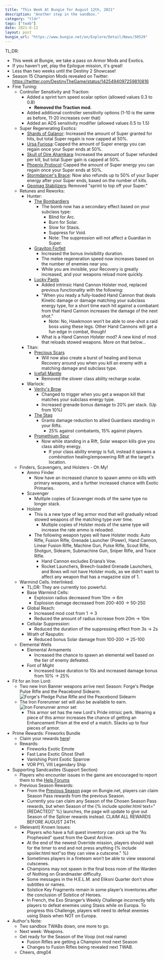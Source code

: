 ```yaml
---
title: "This Week At Bungie for August 12th, 2021"
description: "Another step in the sandbox."
category: "tldr"
tags: ["twab"]
date: 2021-8-12
layout: post
bungie_url: "https://www.bungie.net/en/Explore/Detail/News/50529"
---
```

TL;DR:
- This week at Bungie, we take a pass on Armor Mods and Exotics.
- If you haven't yet, play the Epilogue mission, it's great!
- Less than two weeks until the Destiny 2 Showcase!
- Season 15 Champion Mods revealed on Twitter: https://twitter.com/DestinyTheGame/status/1425494097259810816
- Fine Tuning:
  - Controller Sensitivity and Traction:
    - Added a sprint turn speed scalar option (allowed values 0.3 to 0.8)
      - **Removed the Traction mod.**
    - Added additional controller sensitivity options (1-10 is the same as before, 11-20 increases over that)
    - Added an ADS sensitivity modifier (allowed values 0.5 to 1.5)
  - Super Regenerating Exotics:
    - [Shards of Galanor](https://braytech.org/inspect/item/691578979): Increased the amount of Super granted for hits, but total Super regain is now capped at 50%.
    - [Ursa Furiosa](https://braytech.org/inspect/item/1848640623): Capped the amount of Super energy you can regain once your Super ends at 50%.
    - [Skull of Dire Ahamkara](https://braytech.org/inspect/item/1030017949): Increased the amount of Super refunded per kill, but total Super gain is capped at 50%.
    - [Phoenix Protocol](https://braytech.org/inspect/item/4057299719): Capped the amount of Super energy you can regain once your Super ends at 50%.
    - [Stormdancer's Brace](https://braytech.org/inspect/item/1996008488): Now also refunds up to 50% of your Super energy after your Super ends, based on the number of kills.
    - [Geomag Stabilizers](https://braytech.org/inspect/item/121305948): Removed "sprint to top off your Super."
  - Retunes and Reworks:
    - Hunter:
      - [The Bombardiers](https://braytech.org/inspect/item/1219761634)
        - The bomb now has a secondary effect based on your subclass type:
          - Blind for Arc.
          - Burn for Solar.
          - Slow for Stasis.
          - Suppress for Void.
          - Note: The suppression will not affect a Guardian in Super.
      - [Graviton Forfeit](https://braytech.org/inspect/item/2773056939)
        - Increased the bonus invisibility duration.
        - The melee regeneration speed now increases based on the number of enemies near you.
        - While you are invisible, your Recovery is greatly increased, and your weapons reload more quickly.
      - [Lucky Pants](https://braytech.org/inspect/item/193869522)
        - Added intrinsic Hand Cannon Holster mod, replaced previous functionality with the following:
        - "When you ready a fully-loaded Hand Cannon that deals Kinetic damage or damage matching your subclass energy type, for a short time each hit against a combatant from that Hand Cannon increases the damage of the next shot.”
          - Note: No, Hawkmoon won’t be able to one-shot a raid boss using these legs. Other Hand Cannons will get a fun edge in combat, though!
        - What is a Hand Cannon Holster mod? A new kind of mod that reloads stowed weapons. More on that below…
    - Titan:
      - [Precious Scars](https://braytech.org/inspect/item/3974038291)
        - Will now also create a burst of healing and bonus Recovery around you when you kill an enemy with a matching damage and subclass type.
      - [Icefall Mantle](https://braytech.org/inspect/item/1467044898)
        - Removed the slower class ability recharge scalar.
    - Warlock:
      - [Verity's Brow](https://braytech.org/inspect/item/2428181146)
        - Changed to trigger when you get a weapon kill that matches your subclass energy type.
        - Increased grenade bonus damage to 20% per stack. (Up from 10%)
      - [The Stag](https://braytech.org/inspect/item/2177524718)
        - Grants damage reduction to allied Guardians standing in your Rifts.
          - 25% against combatants, 15% against players.
      - [Promethium Spur](https://braytech.org/inspect/item/235591051)
        - Now while standing in a Rift, Solar weapon kills give you class ability energy.
          - If your class ability energy is full, instead it spawns a _combination_ healing/empowering Rift at the target's location.
  - Finders, Scavengers, and Holsters - Oh My!
    - Ammo Finder
      - Now have an increased chance to spawn ammo on kills with primary weapons, and a further increased chance with Exotic Primaries.
    - Scavenger
      - Multiple copies of Scavenger mods of the same type no longer stack.
    - Holster
      - This is a new type of leg armor mod that will gradually reload stowed weapons of the matching type over time.
        - Multiple copies of Holster mods of the same type will increase the rate ammo is reloaded.
      - The following weapon types will have Holster mods: Auto Rifle, Fusion Rifle, Grenade Launcher (Power), Hand Cannon, Linear Fusion Rifle, Machine Gun, Pulse Rifle, Scout Rifle, Shotgun, Sidearm, Submachine Gun, Sniper Rifle, and Trace Rifle.
        - Hand Cannon excludes Eriana’s Vow.
        - Rocket Launchers, Breech-loaded Grenade Launchers, and Bows will not have Holster mods, as we didn’t want to affect any weapon that has a magazine size of 1.
  - Warmind Cells. Interlinked.
    - TL;DR: They are currently too powerful.
    - Base Warmind Cells:
      - Explosion radius decreased from 10m -> 6m
      - Explosion damage decreased from 200-400 -> 50-250
    - Global Reach:
      - Increased mod cost from 1 -> 3
      - Reduced the amount of radius increase from 20m -> 10m
    - Cellular Suppression:
      - Reduced the duration of the suppressing effect from 3s -> 2s
    - Wrath of Rasputin:
      - Reduced bonus Solar damage from 100-200 -> 25-100
  - Elemental Wells
    - Elemental Armaments
      - Increased the chance to spawn an elemental well based on the tier of enemy defeated.
    - Font of Might
      - Increased base duration to 10s and increased damage bonus from 10% -> 25%
- Fit for an Iron Lord:
  - Two new Iron Banner weapons arrive next Season: Forge's Pledge Pulse Rifle and the Peacebond Sidearm.
![Forge's Pledge Pulse Rifle and the Peacebond Sidearm](https://www.bungie.net/pubassets/pkgs/152/152303/JJ_S15_IronBanner_Weapons.jpg?cv=3983621215&av=132766007)
  - The Iron Forerunner set will also be available to earn.
![Iron Forerunner armor set](https://www.bungie.net/pubassets/pkgs/152/152303/JJ_S15_IronBanner_Group_16-9.jpg?cv=3983621215&av=132766007)
    - This armor set has the new Lord's Pride intrisic perk. Wearing a piece of this armor increases the chance of getting an Enhancement Prism at the end of a match. Stacks up to four pieces of armor.
- Prime Rewards: Fireworks Bundle
  - Claim your rewards [here](https://bung.ie/PrimeGaming)!
  - Rewards:
    - Fireworks Exotic Emote
    - Fast Lane Exotic Ghost Shell
    - Vanishing Point Exotic Sparrow
    - VOR PYL VIII Legendary Ship
- Supporting Sandcastles (Support Section)
  - Players who encounter issues in the game are encouraged to report them to the [Help Forums](https://www.bungie.net/en/Forums/Topics/?tg=Help)
  - Previous Season Rewards:
    - From the [Previous Season](https://www.bungie.net/7/en/Seasons/PreviousSeason) page on Bungie.net, players can claim Season Pass rewards from the previous Season.
    - Currently you can claim any Season of the Chosen Season Pass rewards, but when Season of the {% include spoiler.html text="[REDACTED]" %} launches, the page will update to give out Season of the Splicer rewards instead. CLAIM ALL REWARDS BEFORE AUGUST 24TH.
  - (Relevant) Known Issues:
    - Players who have a full quest inventory can pick up the “As Prophesied” quest from the Quest Archive.
    - At the end of the newest Override mission, players should wait for the timer to end and not press anything {% include spoiler.html text"so they can view a cutscene." %}
    - Sometimes players in a fireteam won’t be able to view seasonal cutscenes.
    - Champions may not spawn in the final boss room of the Warden of Nothing on Grandmaster difficulty.
    - Some messages in the H.E.L.M. and Eliksni Quarter don’t show subtitles or names.
    - Solstice Key Fragments remain in some player’s inventories after the conclusion of Solstice of Heroes.
    - In French, the Exo Stranger’s Weekly Challenge incorrectly tells players to defeat enemies using Stasis while on Europa. To progress this Challenge, players will need to defeat enemies using Stasis when NOT on Europa.
- Author's Note:
  - Two sandbox TWABs down, one more to go.
  - Next week: Weapons.
  - Get ready for the Season of the Voop (not real name)
    - Fusion Rifles are getting a Champion mod next Season
    - Changes to Fusion Rifles being revealed next TWAB.
  - Cheers, dmg04
